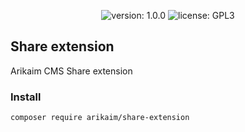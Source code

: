<p align="center">
    <img src="https://img.shields.io/github/release/arikaim/share-extension.svg" alt="version: 1.0.0">
    <img src="https://img.shields.io/badge/License-GPLv3-blue.svg" alt="license: GPL3">
</p>

## Share extension
Arikaim CMS Share extension

### Install
```
composer require arikaim/share-extension
```
